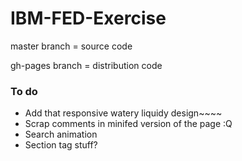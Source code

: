 # IBM-FED-Exercise

master branch = source code

gh-pages branch = distribution code


### To do
* Add that responsive watery liquidy design~~~~
* Scrap comments in minifed version of the page :Q
* Search animation
* Section tag stuff?
